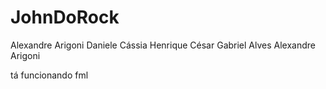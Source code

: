 # JohnDoRock

Alexandre Arigoni
Daniele Cássia
Henrique César
Gabriel Alves
Alexandre Arigoni

tá funcionando fml